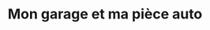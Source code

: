 ---
title: "Mon garage et ma pièce auto"
url: /sandillon/mon-garage-et-ma-piece-auto/
shop: réparation de voitures
---